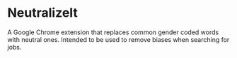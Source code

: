 # NeutralizeIt
A Google Chrome extension that replaces common gender coded words with neutral ones. Intended to be used to remove biases when searching for jobs.
